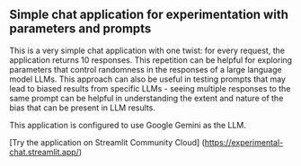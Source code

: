 ## Simple chat application for experimentation with parameters and prompts
This is a very simple chat application with one twist: for every request, the application returns 10 responses. This repetition can be helpful for exploring parameters that control randomness in the responses of a large language model LLMs. This approach can also be useful in testing prompts that may lead to biased results from specific LLMs - seeing multiple responses to the same prompt can be helpful in understanding the extent and nature of the bias that can be present in LLM results.

This application is configured to use Google Gemini as the LLM.

[Try the application on Streamlit Community Cloud] (https://experimental-chat.streamlit.app/)
